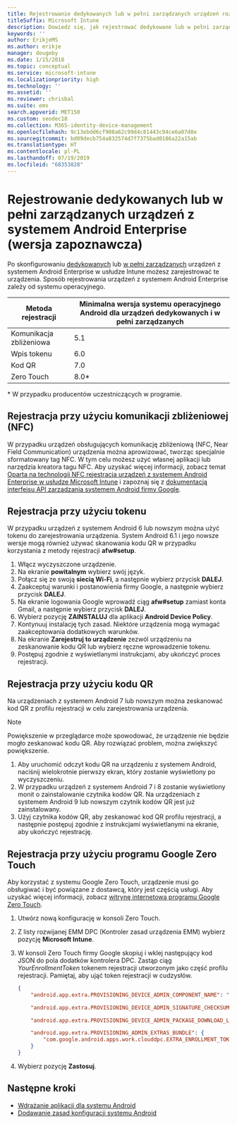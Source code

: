 ```yaml
---
title: Rejestrowanie dedykowanych lub w pełni zarządzanych urządzeń rozwiązania Android Enterprise w usłudze Intune
titleSuffix: Microsoft Intune
description: Dowiedz się, jak rejestrować dedykowane lub w pełni zarządzane urządzenia z systemem Android Enterprise w usłudze Intune.
keywords: ''
author: ErikjeMS
ms.author: erikje
manager: dougeby
ms.date: 1/15/2018
ms.topic: conceptual
ms.service: microsoft-intune
ms.localizationpriority: high
ms.technology: ''
ms.assetid: ''
ms.reviewer: chrisbal
ms.suite: ems
search.appverid: MET150
ms.custom: seodec18
ms.collection: M365-identity-device-management
ms.openlocfilehash: 9c13ebdd6cf908a62c99d4c81443c94ce6a07d8e
ms.sourcegitcommit: bd09decb754a832574d7f7375bad0186a22a15ab
ms.translationtype: HT
ms.contentlocale: pl-PL
ms.lasthandoff: 07/19/2019
ms.locfileid: "68353828"
---
```

# <a name="enroll-your-android-enterprise-dedicated-devices-or-fully-managed-devices-preview"></a>Rejestrowanie dedykowanych lub w pełni zarządzanych urządzeń z systemem Android Enterprise (wersja zapoznawcza)

Po skonfigurowaniu [dedykowanych](android-kiosk-enroll.md) lub [w pełni zarządzanych](android-fully-managed-enroll.md) urządzeń z systemem Android Enterprise w usłudze Intune możesz zarejestrować te urządzenia. Sposób rejestrowania urządzeń z systemem Android Enterprise zależy od systemu operacyjnego.

| Metoda rejestracji | Minimalna wersja systemu operacyjnego Android dla urządzeń dedykowanych i w pełni zarządzanych |
| ----- | ----- |
| Komunikacja zbliżeniowa | 5.1 |
| Wpis tokenu | 6.0 |
| Kod QR | 7.0 |
| Zero Touch  | 8.0\* |

\* W przypadku producentów uczestniczących w programie.

## <a name="enroll-by-using-near-field-communication-nfc"></a>Rejestracja przy użyciu komunikacji zbliżeniowej (NFC)

W przypadku urządzeń obsługujących komunikację zbliżeniową (NFC, Near Field Communication) urządzenia można aprowizować, tworząc specjalnie sformatowany tag NFC. W tym celu możesz użyć własnej aplikacji lub narzędzia kreatora tagu NFC. Aby uzyskać więcej informacji, zobacz temat [Oparta na technologii NFC rejestracja urządzeń z systemem Android Enterprise w usłudze Microsoft Intune](https://blogs.technet.microsoft.com/cbernier/2018/10/15/nfc-based-android-enterprise-device-enrollment-with-microsoft-intune/) i zapoznaj się z [dokumentacją interfejsu API zarządzania systemem Android firmy Google](https://developers.google.com/android/management/provision-device#nfc_method).

## <a name="enroll-by-using-a-token"></a>Rejestracja przy użyciu tokenu

W przypadku urządzeń z systemem Android 6 lub nowszym można użyć tokenu do zarejestrowania urządzenia. System Android 6.1 i jego nowsze wersje mogą również używać skanowania kodu QR w przypadku korzystania z metody rejestracji **afw#setup**.

1. Włącz wyczyszczone urządzenie.
2. Na ekranie **powitalnym** wybierz swój język.
3. Połącz się ze swoją **siecią Wi-Fi**, a następnie wybierz przycisk **DALEJ**.
4. Zaakceptuj warunki i postanowienia firmy Google, a następnie wybierz przycisk **DALEJ**.
5. Na ekranie logowania Google wprowadź ciąg **afw#setup** zamiast konta Gmail, a następnie wybierz przycisk **DALEJ**.
6. Wybierz pozycję **ZAINSTALUJ** dla aplikacji **Android Device Policy**.
7. Kontynuuj instalację tych zasad.  Niektóre urządzenia mogą wymagać zaakceptowania dodatkowych warunków.
8. Na ekranie **Zarejestruj to urządzenie** zezwól urządzeniu na zeskanowanie kodu QR lub wybierz ręczne wprowadzenie tokenu.
9. Postępuj zgodnie z wyświetlanymi instrukcjami, aby ukończyć proces rejestracji.

## <a name="enroll-by-using-a-qr-code"></a>Rejestracja przy użyciu kodu QR

Na urządzeniach z systemem Android 7 lub nowszym można zeskanować kod QR z profilu rejestracji w celu zarejestrowania urządzenia.

> [!Note]
> Powiększenie w przeglądarce może spowodować, że urządzenie nie będzie mogło zeskanować kodu QR. Aby rozwiązać problem, można zwiększyć powiększenie.

1. Aby uruchomić odczyt kodu QR na urządzeniu z systemem Android, naciśnij wielokrotnie pierwszy ekran, który zostanie wyświetlony po wyczyszczeniu.
2. W przypadku urządzeń z systemem Android 7 i 8 zostanie wyświetlony monit o zainstalowanie czytnika kodów QR. Na urządzeniach z systemem Android 9 lub nowszym czytnik kodów QR jest już zainstalowany.
3. Użyj czytnika kodów QR, aby zeskanować kod QR profilu rejestracji, a następnie postępuj zgodnie z instrukcjami wyświetlanymi na ekranie, aby ukończyć rejestrację.

## <a name="enroll-by-using-google-zero-touch"></a>Rejestracja przy użyciu programu Google Zero Touch

Aby korzystać z systemu Google Zero Touch, urządzenie musi go obsługiwać i być powiązane z dostawcą, który jest częścią usługi.  Aby uzyskać więcej informacji, zobacz [witrynę internetową programu Google Zero Touch](https://www.android.com/enterprise/management/zero-touch/).

1. Utwórz nową konfigurację w konsoli Zero Touch.
2. Z listy rozwijanej EMM DPC (Kontroler zasad urządzenia EMM) wybierz pozycję **Microsoft Intune**.
3. W konsoli Zero Touch firmy Google skopiuj i wklej następujący kod JSON do pola dodatków kontrolera DPC. Zastąp ciąg *YourEnrollmentToken* tokenem rejestracji utworzonym jako część profilu rejestracji. Pamiętaj, aby ująć token rejestracji w cudzysłów.

    ```json
    {
        "android.app.extra.PROVISIONING_DEVICE_ADMIN_COMPONENT_NAME": "com.google.android.apps.work.clouddpc/.receivers.CloudDeviceAdminReceiver",

        "android.app.extra.PROVISIONING_DEVICE_ADMIN_SIGNATURE_CHECKSUM": "I5YvS0O5hXY46mb01BlRjq4oJJGs2kuUcHvVkAPEXlg",

        "android.app.extra.PROVISIONING_DEVICE_ADMIN_PACKAGE_DOWNLOAD_LOCATION": "https://play.google.com/managed/downloadManagingApp?identifier=setup",

        "android.app.extra.PROVISIONING_ADMIN_EXTRAS_BUNDLE": {
            "com.google.android.apps.work.clouddpc.EXTRA_ENROLLMENT_TOKEN": "YourEnrollmentToken"
        }
    }
    ```

4. Wybierz pozycję **Zastosuj**.


## <a name="next-steps"></a>Następne kroki
- [Wdrażanie aplikacji dla systemu Android](apps-deploy.md)
- [Dodawanie zasad konfiguracji systemu Android](device-profiles.md)

